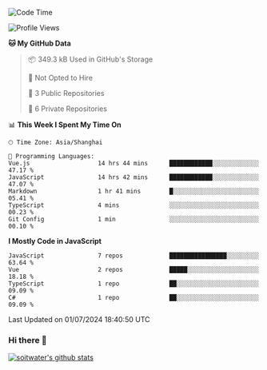 <!--START_SECTION:waka-->
![Code Time](http://img.shields.io/badge/Code%20Time-3%2C662%20hrs%2018%20mins-blue)

![Profile Views](http://img.shields.io/badge/Profile%20Views-0-blue)

**🐱 My GitHub Data** 

> 📦 349.3 kB Used in GitHub's Storage 
 > 
> 🚫 Not Opted to Hire
 > 
> 📜 3 Public Repositories 
 > 
> 🔑 6 Private Repositories 
 > 
📊 **This Week I Spent My Time On** 

```text
🕑︎ Time Zone: Asia/Shanghai

💬 Programming Languages: 
Vue.js                   14 hrs 44 mins      ████████████░░░░░░░░░░░░░   47.17 % 
JavaScript               14 hrs 42 mins      ████████████░░░░░░░░░░░░░   47.07 % 
Markdown                 1 hr 41 mins        █░░░░░░░░░░░░░░░░░░░░░░░░   05.41 % 
TypeScript               4 mins              ░░░░░░░░░░░░░░░░░░░░░░░░░   00.23 % 
Git Config               1 min               ░░░░░░░░░░░░░░░░░░░░░░░░░   00.10 % 
```

**I Mostly Code in JavaScript** 

```text
JavaScript               7 repos             ████████████████░░░░░░░░░   63.64 % 
Vue                      2 repos             █████░░░░░░░░░░░░░░░░░░░░   18.18 % 
TypeScript               1 repo              ██░░░░░░░░░░░░░░░░░░░░░░░   09.09 % 
C#                       1 repo              ██░░░░░░░░░░░░░░░░░░░░░░░   09.09 % 
```




 Last Updated on 01/07/2024 18:40:50 UTC
<!--END_SECTION:waka-->

### Hi there 👋
[![soitwater's github stats](https://github-readme-stats.vercel.app/api?username=soitwater)](https://github.com/soitwater/github-readme-stats)

